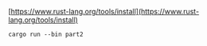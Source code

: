 [https://www.rust-lang.org/tools/install](https://www.rust-lang.org/tools/install)

```
cargo run --bin part2
```
